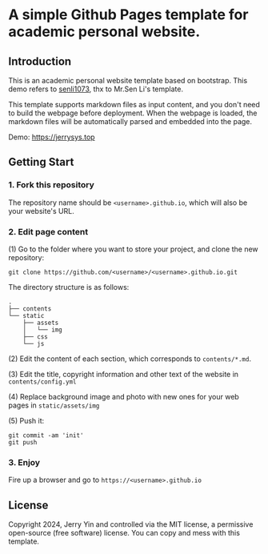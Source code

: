 # A simple Github Pages template for academic personal website.

## Introduction

This is an academic personal website template based on bootstrap. This demo refers to [senli1073](https://github.com/senli1073/senli1073.github.io), thx to Mr.Sen Li's template.

This template supports markdown files as input content, and you don't need to build the webpage before deployment. When the webpage is loaded, the markdown files will be automatically parsed and embedded into the page.

Demo: https://jerrysys.top


## Getting Start
### 1. Fork this repository
The repository name should be `<username>.github.io`, which will also be your website's URL.


### 2. Edit page content

(1) Go to the folder where you want to store your project, and clone the new repository:
```
git clone https://github.com/<username>/<username>.github.io.git
```
The directory structure is as follows:

```.
.
├── contents
└── static
    ├── assets
    │   └── img
    ├── css
    └── js
```

(2) Edit the content of each section, which corresponds to `contents/*.md`.

(3) Edit the title, copyright information and other text of the website in `contents/config.yml`

(4) Replace background image and photo with new ones for your web pages in `static/assets/img`

(5) Push it: 
```
git commit -am 'init'
git push
```


### 3. Enjoy

Fire up a browser and go to `https://<username>.github.io`



## License

Copyright 2024, Jerry Yin and controlled via the MIT license, a permissive open-source (free software) license. You can copy and mess with this template.
